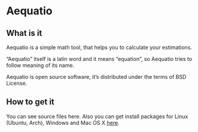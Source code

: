# Aequatio

## What is it

Aequatio is a simple math tool, that helps you to calculate your estimations.

“Aequatio” itself is a latin word and it means “equation”, so Aequatio tries to follow meaning of its name.

Aequatio is open source software, it’s distributed under the terms of BSD License.

## How to get it

You can see source files here. Also you can get install packages for Linux 
(Ubuntu, Arch), Windows and Mac OS X [here](https://code.google.com/p/aequatio-package/).
